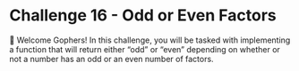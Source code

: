 
# Challenge 16 - Odd or Even Factors

👋 Welcome Gophers! In this challenge, you will be tasked with implementing a function that will return either “odd” or “even” depending on whether or not a number has an odd or an even number of factors.

